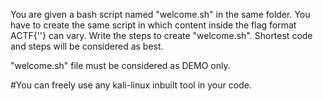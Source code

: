 You are given a bash script named "welcome.sh" in the same folder.
You have to create the same script in which content inside the flag format ACTF{''} can vary.
Write the steps to create "welcome.sh".
Shortest code and steps will be considered as best.

"welcome.sh" file must be considered as DEMO only.


#You can freely use any kali-linux inbuilt tool in your code.
